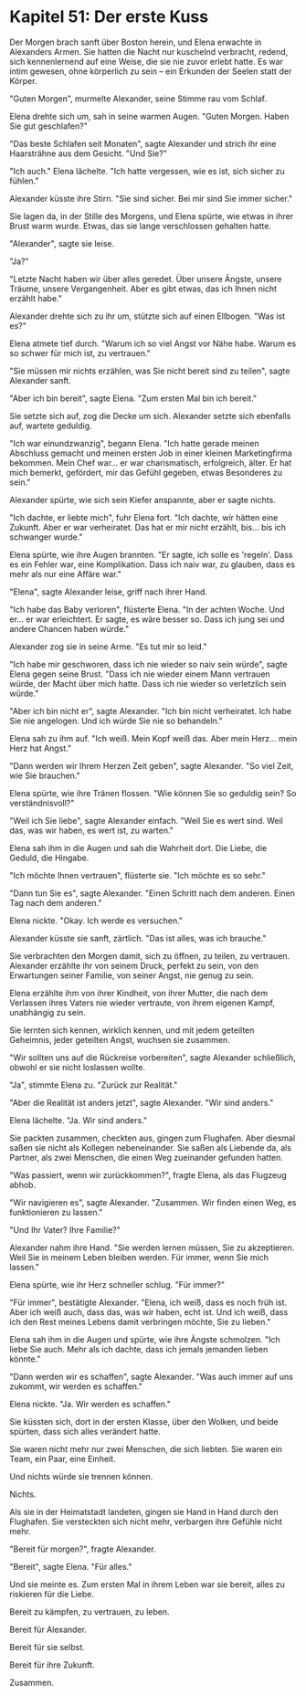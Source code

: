 # Kapitel 51: Der erste Kuss

Der Morgen brach sanft über Boston herein, und Elena erwachte in Alexanders Armen. Sie hatten die Nacht nur kuschelnd verbracht, redend, sich kennenlernend auf eine Weise, die sie nie zuvor erlebt hatte. Es war intim gewesen, ohne körperlich zu sein – ein Erkunden der Seelen statt der Körper.

"Guten Morgen", murmelte Alexander, seine Stimme rau vom Schlaf.

Elena drehte sich um, sah in seine warmen Augen. "Guten Morgen. Haben Sie gut geschlafen?"

"Das beste Schlafen seit Monaten", sagte Alexander und strich ihr eine Haarsträhne aus dem Gesicht. "Und Sie?"

"Ich auch." Elena lächelte. "Ich hatte vergessen, wie es ist, sich sicher zu fühlen."

Alexander küsste ihre Stirn. "Sie sind sicher. Bei mir sind Sie immer sicher."

Sie lagen da, in der Stille des Morgens, und Elena spürte, wie etwas in ihrer Brust warm wurde. Etwas, das sie lange verschlossen gehalten hatte.

"Alexander", sagte sie leise.

"Ja?"

"Letzte Nacht haben wir über alles geredet. Über unsere Ängste, unsere Träume, unsere Vergangenheit. Aber es gibt etwas, das ich Ihnen nicht erzählt habe."

Alexander drehte sich zu ihr um, stützte sich auf einen Ellbogen. "Was ist es?"

Elena atmete tief durch. "Warum ich so viel Angst vor Nähe habe. Warum es so schwer für mich ist, zu vertrauen."

"Sie müssen mir nichts erzählen, was Sie nicht bereit sind zu teilen", sagte Alexander sanft.

"Aber ich bin bereit", sagte Elena. "Zum ersten Mal bin ich bereit."

Sie setzte sich auf, zog die Decke um sich. Alexander setzte sich ebenfalls auf, wartete geduldig.

"Ich war einundzwanzig", begann Elena. "Ich hatte gerade meinen Abschluss gemacht und meinen ersten Job in einer kleinen Marketingfirma bekommen. Mein Chef war... er war charismatisch, erfolgreich, älter. Er hat mich bemerkt, gefördert, mir das Gefühl gegeben, etwas Besonderes zu sein."

Alexander spürte, wie sich sein Kiefer anspannte, aber er sagte nichts.

"Ich dachte, er liebte mich", fuhr Elena fort. "Ich dachte, wir hätten eine Zukunft. Aber er war verheiratet. Das hat er mir nicht erzählt, bis... bis ich schwanger wurde."

Elena spürte, wie ihre Augen brannten. "Er sagte, ich solle es 'regeln'. Dass es ein Fehler war, eine Komplikation. Dass ich naiv war, zu glauben, dass es mehr als nur eine Affäre war."

"Elena", sagte Alexander leise, griff nach ihrer Hand.

"Ich habe das Baby verloren", flüsterte Elena. "In der achten Woche. Und er... er war erleichtert. Er sagte, es wäre besser so. Dass ich jung sei und andere Chancen haben würde."

Alexander zog sie in seine Arme. "Es tut mir so leid."

"Ich habe mir geschworen, dass ich nie wieder so naiv sein würde", sagte Elena gegen seine Brust. "Dass ich nie wieder einem Mann vertrauen würde, der Macht über mich hatte. Dass ich nie wieder so verletzlich sein würde."

"Aber ich bin nicht er", sagte Alexander. "Ich bin nicht verheiratet. Ich habe Sie nie angelogen. Und ich würde Sie nie so behandeln."

Elena sah zu ihm auf. "Ich weiß. Mein Kopf weiß das. Aber mein Herz... mein Herz hat Angst."

"Dann werden wir Ihrem Herzen Zeit geben", sagte Alexander. "So viel Zeit, wie Sie brauchen."

Elena spürte, wie ihre Tränen flossen. "Wie können Sie so geduldig sein? So verständnisvoll?"

"Weil ich Sie liebe", sagte Alexander einfach. "Weil Sie es wert sind. Weil das, was wir haben, es wert ist, zu warten."

Elena sah ihm in die Augen und sah die Wahrheit dort. Die Liebe, die Geduld, die Hingabe.

"Ich möchte Ihnen vertrauen", flüsterte sie. "Ich möchte es so sehr."

"Dann tun Sie es", sagte Alexander. "Einen Schritt nach dem anderen. Einen Tag nach dem anderen."

Elena nickte. "Okay. Ich werde es versuchen."

Alexander küsste sie sanft, zärtlich. "Das ist alles, was ich brauche."

Sie verbrachten den Morgen damit, sich zu öffnen, zu teilen, zu vertrauen. Alexander erzählte ihr von seinem Druck, perfekt zu sein, von den Erwartungen seiner Familie, von seiner Angst, nie genug zu sein.

Elena erzählte ihm von ihrer Kindheit, von ihrer Mutter, die nach dem Verlassen ihres Vaters nie wieder vertraute, von ihrem eigenen Kampf, unabhängig zu sein.

Sie lernten sich kennen, wirklich kennen, und mit jedem geteilten Geheimnis, jeder geteilten Angst, wuchsen sie zusammen.

"Wir sollten uns auf die Rückreise vorbereiten", sagte Alexander schließlich, obwohl er sie nicht loslassen wollte.

"Ja", stimmte Elena zu. "Zurück zur Realität."

"Aber die Realität ist anders jetzt", sagte Alexander. "Wir sind anders."

Elena lächelte. "Ja. Wir sind anders."

Sie packten zusammen, checkten aus, gingen zum Flughafen. Aber diesmal saßen sie nicht als Kollegen nebeneinander. Sie saßen als Liebende da, als Partner, als zwei Menschen, die einen Weg zueinander gefunden hatten.

"Was passiert, wenn wir zurückkommen?", fragte Elena, als das Flugzeug abhob.

"Wir navigieren es", sagte Alexander. "Zusammen. Wir finden einen Weg, es funktionieren zu lassen."

"Und Ihr Vater? Ihre Familie?"

Alexander nahm ihre Hand. "Sie werden lernen müssen, Sie zu akzeptieren. Weil Sie in meinem Leben bleiben werden. Für immer, wenn Sie mich lassen."

Elena spürte, wie ihr Herz schneller schlug. "Für immer?"

"Für immer", bestätigte Alexander. "Elena, ich weiß, dass es noch früh ist. Aber ich weiß auch, dass das, was wir haben, echt ist. Und ich weiß, dass ich den Rest meines Lebens damit verbringen möchte, Sie zu lieben."

Elena sah ihm in die Augen und spürte, wie ihre Ängste schmolzen. "Ich liebe Sie auch. Mehr als ich dachte, dass ich jemals jemanden lieben könnte."

"Dann werden wir es schaffen", sagte Alexander. "Was auch immer auf uns zukommt, wir werden es schaffen."

Elena nickte. "Ja. Wir werden es schaffen."

Sie küssten sich, dort in der ersten Klasse, über den Wolken, und beide spürten, dass sich alles verändert hatte.

Sie waren nicht mehr nur zwei Menschen, die sich liebten. Sie waren ein Team, ein Paar, eine Einheit.

Und nichts würde sie trennen können.

Nichts.

Als sie in der Heimatstadt landeten, gingen sie Hand in Hand durch den Flughafen. Sie versteckten sich nicht mehr, verbargen ihre Gefühle nicht mehr.

"Bereit für morgen?", fragte Alexander.

"Bereit", sagte Elena. "Für alles."

Und sie meinte es. Zum ersten Mal in ihrem Leben war sie bereit, alles zu riskieren für die Liebe.

Bereit zu kämpfen, zu vertrauen, zu leben.

Bereit für Alexander.

Bereit für sie selbst.

Bereit für ihre Zukunft.

Zusammen.